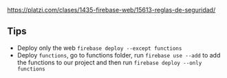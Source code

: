 https://platzi.com/clases/1435-firebase-web/15613-reglas-de-seguridad/

## Tips

- Deploy only the web `firebase deploy --except functions`
- Deploy `functions`, go to functions folder, run `firebase use --add` to add the functions to our project and then run `firebase deploy --only functions`